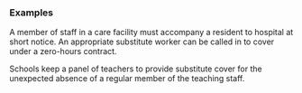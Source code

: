###  Examples

A member of staff in a care facility must accompany a resident to hospital at
short notice. An appropriate substitute worker can be called in to cover under
a zero-hours contract.

Schools keep a panel of teachers to provide substitute cover for the
unexpected absence of a regular member of the teaching staff.
